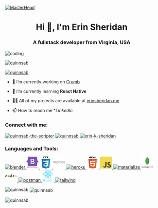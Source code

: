 [![MasterHead](https://res.cloudinary.com/dzeeeynzp/image/upload/v1665450507/2G4Y065_1_dkojyn.jpg)](https://erinsheridan.me)
<h1 align="center">Hi 👋, I'm Erin Sheridan</h1>

<h3 align="center">A fullstack developer from Virginia, USA</h3>

<img align="center" width="400" src="https://miro.medium.com/max/1400/1*jB76MLZjiNhGSQQvxm7LSQ.gif" alt="coding">
<p align="left"> <a href="https://github.com/ryo-ma/github-profile-trophy"><img src="https://github-profile-trophy.vercel.app/?username=quinnsab" alt="quinnsab" /></a> </p>

<p align="left"> <a href="https://twitter.com/quinnsab" target="blank"><img src="https://img.shields.io/twitter/follow/quinnsab?logo=twitter&style=for-the-badge" alt="quinnsab" /></a> </p>

- 🔭 I’m currently working on [Crumb](https://github.com/quinnsab/crumb)

- 🌱 I’m currently learning **React Native**

- 👨‍💻 All of my projects are available at [erinsheridan.me](erinsheridan.me)

- 📫 How to reach me **LinkedIn*

<h3 align="left">Connect with me:</h3>
<p align="left">
<a href="https://codepen.io/quinnsab-the-scripter" target="blank"><img align="center" src="https://raw.githubusercontent.com/rahuldkjain/github-profile-readme-generator/master/src/images/icons/Social/codepen.svg" alt="quinnsab-the-scripter" height="30" width="40" /></a>
<a href="https://twitter.com/quinnsab" target="blank"><img align="center" src="https://raw.githubusercontent.com/rahuldkjain/github-profile-readme-generator/master/src/images/icons/Social/twitter.svg" alt="quinnsab" height="30" width="40" /></a>
<a href="https://linkedin.com/in/erin-k-sheridan" target="blank"><img align="center" src="https://raw.githubusercontent.com/rahuldkjain/github-profile-readme-generator/master/src/images/icons/Social/linked-in-alt.svg" alt="erin-k-sheridan" height="30" width="40" /></a>
</p>

<h3 align="left">Languages and Tools:</h3>
<p align="left"> <a href="https://www.blender.org/" target="_blank" rel="noreferrer"> <img src="https://download.blender.org/branding/community/blender_community_badge_white.svg" alt="blender" width="40" height="40"/> </a> <a href="https://getbootstrap.com" target="_blank" rel="noreferrer"> <img src="https://raw.githubusercontent.com/devicons/devicon/master/icons/bootstrap/bootstrap-plain-wordmark.svg" alt="bootstrap" width="40" height="40"/> </a> <a href="https://www.w3schools.com/css/" target="_blank" rel="noreferrer"> <img src="https://raw.githubusercontent.com/devicons/devicon/master/icons/css3/css3-original-wordmark.svg" alt="css3" width="40" height="40"/> </a> <a href="https://expressjs.com" target="_blank" rel="noreferrer"> <img src="https://raw.githubusercontent.com/devicons/devicon/master/icons/express/express-original-wordmark.svg" alt="express" width="40" height="40"/> </a> <a href="https://heroku.com" target="_blank" rel="noreferrer"> <img src="https://www.vectorlogo.zone/logos/heroku/heroku-icon.svg" alt="heroku" width="40" height="40"/> </a> <a href="https://www.w3.org/html/" target="_blank" rel="noreferrer"> <img src="https://raw.githubusercontent.com/devicons/devicon/master/icons/html5/html5-original-wordmark.svg" alt="html5" width="40" height="40"/> </a> <a href="https://developer.mozilla.org/en-US/docs/Web/JavaScript" target="_blank" rel="noreferrer"> <img src="https://raw.githubusercontent.com/devicons/devicon/master/icons/javascript/javascript-original.svg" alt="javascript" width="40" height="40"/> </a> <a href="https://materializecss.com/" target="_blank" rel="noreferrer"> <img src="https://raw.githubusercontent.com/prplx/svg-logos/5585531d45d294869c4eaab4d7cf2e9c167710a9/svg/materialize.svg" alt="materialize" width="40" height="40"/> </a> <a href="https://www.mongodb.com/" target="_blank" rel="noreferrer"> <img src="https://raw.githubusercontent.com/devicons/devicon/master/icons/mongodb/mongodb-original-wordmark.svg" alt="mongodb" width="40" height="40"/> </a> <a href="https://nodejs.org" target="_blank" rel="noreferrer"> <img src="https://raw.githubusercontent.com/devicons/devicon/master/icons/nodejs/nodejs-original-wordmark.svg" alt="nodejs" width="40" height="40"/> </a> <a href="https://postman.com" target="_blank" rel="noreferrer"> <img src="https://www.vectorlogo.zone/logos/getpostman/getpostman-icon.svg" alt="postman" width="40" height="40"/> </a> <a href="https://reactjs.org/" target="_blank" rel="noreferrer"> <img src="https://raw.githubusercontent.com/devicons/devicon/master/icons/react/react-original-wordmark.svg" alt="react" width="40" height="40"/> </a> <a href="https://tailwindcss.com/" target="_blank" rel="noreferrer"> <img src="https://www.vectorlogo.zone/logos/tailwindcss/tailwindcss-icon.svg" alt="tailwind" width="40" height="40"/> </a> </p>

<p><img align="left" src="https://github-readme-stats.vercel.app/api/top-langs?username=quinnsab&show_icons=true&locale=en&layout=compact" alt="quinnsab" /></p>

<p>&nbsp;<img align="center" src="https://github-readme-stats.vercel.app/api?username=quinnsab&show_icons=true&locale=en" alt="quinnsab" /></p>

<p><img align="center" src="https://github-readme-streak-stats.herokuapp.com/?user=quinnsab&" alt="quinnsab" /></p>
